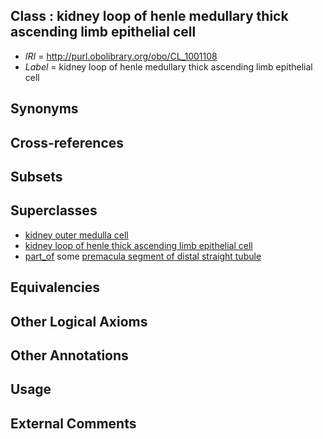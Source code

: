 
## Class : kidney loop of henle medullary thick ascending limb epithelial cell

 * *IRI* = http://purl.obolibrary.org/obo/CL_1001108
 * *Label* = kidney loop of henle medullary thick ascending limb epithelial cell

## Synonyms


## Cross-references


## Subsets


## Superclasses

 * [kidney outer medulla cell](../../CL/16/CL_1000616.md)
 * [kidney loop of henle thick ascending limb epithelial cell](../../CL/06/CL_1001106.md)
 * [part_of](../../BFO/50/BFO_0000050.md) some [premacula segment of distal straight tubule](../../UBERON/76/UBERON_0006376.md)

## Equivalencies


## Other Logical Axioms


## Other Annotations


## Usage


## External Comments

